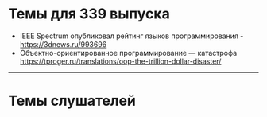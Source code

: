 # Темы для 339 выпуска
- IEEE Spectrum опубликовал рейтинг языков программирования - https://3dnews.ru/993696
- Объектно-ориентированное программирование — катастрофа https://tproger.ru/translations/oop-the-trillion-dollar-disaster/

---

# Темы слушателей
